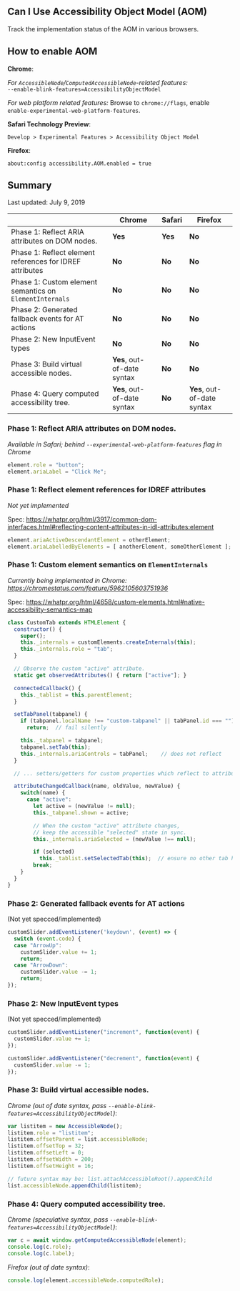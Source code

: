 ## Can I Use Accessibility Object Model (AOM)

Track the implementation status of the AOM in various browsers.

## How to enable AOM

**Chrome**:

*For `AccessibleNode`/`ComputedAccessibleNode`-related features:*<br>
`--enable-blink-features=AccessibilityObjectModel`

*For web platform related features:*
Browse to `chrome://flags`, enable `enable-experimental-web-platform-features`.

**Safari Technology Preview**:

`Develop > Experimental Features > Accessibility Object Model`

**Firefox**:

`about:config accessibility.AOM.enabled = true`

## Summary

Last updated: July 9, 2019

| | Chrome | Safari | Firefox |
| --- | --- | --- | --- |
| Phase 1: Reflect ARIA attributes on DOM nodes. | **Yes** | **Yes** | **No** |
| Phase 1: Reflect element references for IDREF attributes | **No** | **No** | **No** |
| Phase 1: Custom element semantics on `ElementInternals` | **No** | **No** | **No** |
| Phase 2: Generated fallback events for AT actions | **No** | **No** | **No** |
| Phase 2: New InputEvent types | **No** | **No** | **No** |
| Phase 3: Build virtual accessible nodes. | **Yes**, out-of-date syntax | **No** | **No** |
| Phase 4: Query computed accessibility tree. | **Yes**, out-of-date syntax | **No** | **Yes**, out-of-date syntax |

### Phase 1: Reflect ARIA attributes on DOM nodes.

*Available in Safari; behind `--experimental-web-platform-features` flag in Chrome*

```js
element.role = "button";
element.ariaLabel = "Click Me";
```

### Phase 1: Reflect element references for IDREF attributes

*Not yet implemented*

Spec:
https://whatpr.org/html/3917/common-dom-interfaces.html#reflecting-content-attributes-in-idl-attributes:element

```js
element.ariaActiveDescendantElement = otherElement;
element.ariaLabelledByElements = [ anotherElement, someOtherElement ];
```

### Phase 1: Custom element semantics on `ElementInternals` 

*Currently being implemented in Chrome: https://chromestatus.com/feature/5962105603751936*

Spec: 
https://whatpr.org/html/4658/custom-elements.html#native-accessibility-semantics-map

```js
class CustomTab extends HTMLElement {
  constructor() {
    super();
    this._internals = customElements.createInternals(this);
    this._internals.role = "tab";
  }

  // Observe the custom "active" attribute.
  static get observedAttributes() { return ["active"]; }

  connectedCallback() {
    this._tablist = this.parentElement;
  }

  setTabPanel(tabpanel) {
    if (tabpanel.localName !== "custom-tabpanel" || tabPanel.id === "")
      return;  // fail silently

    this._tabpanel = tabpanel;
    tabpanel.setTab(this);
    this._internals.ariaControls = tabPanel;    // does not reflect
  }

  // ... setters/getters for custom properties which reflect to attributes

  attributeChangedCallback(name, oldValue, newValue) {
    switch(name) {
      case "active":
        let active = (newValue != null);
        this._tabpanel.shown = active;

        // When the custom "active" attribute changes,
        // keep the accessible "selected" state in sync.
        this._internals.ariaSelected = (newValue !== null);

        if (selected)
          this._tablist.setSelectedTab(this);  // ensure no other tab has "active" set
        break;
    }
  }
}
```

### Phase 2: Generated fallback events for AT actions 

(Not yet specced/implemented)

```js
customSlider.addEventListener('keydown', (event) => {
  switch (event.code) {
  case "ArrowUp":
    customSlider.value += 1;
    return;
  case "ArrowDown":
    customSlider.value -= 1;
    return;
});
```

### Phase 2: New InputEvent types

(Not yet specced/implemented)

```js
customSlider.addEventListener("increment", function(event) {
  customSlider.value += 1;
});

customSlider.addEventListener("decrement", function(event) {
  customSlider.value -= 1;
});
```

### Phase 3: Build virtual accessible nodes.

*Chrome (out of date syntax, pass `--enable-blink-features=AccessibilityObjectModel`)*:

```js
var listitem = new AccessibleNode();
listitem.role = "listitem";
listitem.offsetParent = list.accessibleNode;
listitem.offsetTop = 32;
listitem.offsetLeft = 0;
listitem.offsetWidth = 200;
listitem.offsetHeight = 16;

// future syntax may be: list.attachAccessibleRoot().appendChild
list.accessibleNode.appendChild(listitem);  
```

### Phase 4: Query computed accessibility tree.

*Chrome (speculative syntax, pass `--enable-blink-features=AccessibilityObjectModel`)*:

```js
var c = await window.getComputedAccessibleNode(element);
console.log(c.role);
console.log(c.label);
```

*Firefox (out of date syntax)*:

```js
console.log(element.accessibleNode.computedRole);
```
